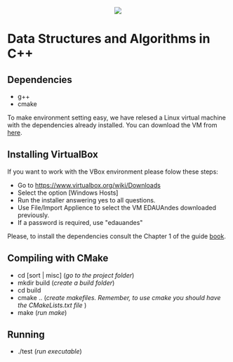 <!--- #eda_cpp --->

<p align="center">
  <img src="eda.png" />
</p>

# Data Structures and Algorithms in C++

## Dependencies
- g++
- cmake
  
To make environment setting easy, we have relesed a Linux virtual machine with the dependencies already installed. You can download the VM from [here](https://www.dropbox.com/scl/fi/suhnm0ci3pj0xo80a71gm/EDAUAndes.ova?rlkey=9j3wswii81fdtnet3h2zmwpko&dl=0).

## Installing VirtualBox
If you want to work with the VBox environment please folow these steps:
- Go to https://www.virtualbox.org/wiki/Downloads
- Select the option [Windows Hosts]
- Run the installer answering yes to all questions.
- Use File/Import Applience to select the VM EDAUAndes downloaded previously.
- If a password is required, use "edauandes"
  
Please, to install the dependencies consult the Chapter 1 of the guide [book](https://www.dropbox.com/s/v3jeokz580z0amq/EDA_book.pdf).
## Compiling with CMake 
- cd [sort | misc]  (_go to the project folder_)
- mkdir build  (_create a build folder_)
- cd build
- cmake .. (_create makefiles. Remember, to use cmake you should have the CMakeLists.txt file_ )
- make  (_run make_)

## Running
- ./test  (_run executable_)

